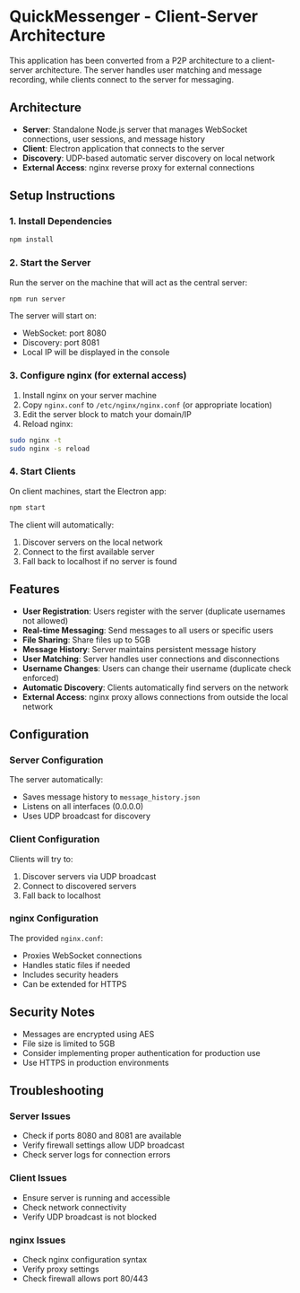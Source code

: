 # QuickMessenger - Client-Server Architecture

This application has been converted from a P2P architecture to a client-server architecture. The server handles user matching and message recording, while clients connect to the server for messaging.

## Architecture

- **Server**: Standalone Node.js server that manages WebSocket connections, user sessions, and message history
- **Client**: Electron application that connects to the server
- **Discovery**: UDP-based automatic server discovery on local network
- **External Access**: nginx reverse proxy for external connections

## Setup Instructions

### 1. Install Dependencies

```bash
npm install
```

### 2. Start the Server

Run the server on the machine that will act as the central server:

```bash
npm run server
```

The server will start on:
- WebSocket: port 8080
- Discovery: port 8081
- Local IP will be displayed in the console

### 3. Configure nginx (for external access)

1. Install nginx on your server machine
2. Copy `nginx.conf` to `/etc/nginx/nginx.conf` (or appropriate location)
3. Edit the server block to match your domain/IP
4. Reload nginx:

```bash
sudo nginx -t
sudo nginx -s reload
```

### 4. Start Clients

On client machines, start the Electron app:

```bash
npm start
```

The client will automatically:
1. Discover servers on the local network
2. Connect to the first available server
3. Fall back to localhost if no server is found

## Features

- **User Registration**: Users register with the server (duplicate usernames not allowed)
- **Real-time Messaging**: Send messages to all users or specific users
- **File Sharing**: Share files up to 5GB
- **Message History**: Server maintains persistent message history
- **User Matching**: Server handles user connections and disconnections
- **Username Changes**: Users can change their username (duplicate check enforced)
- **Automatic Discovery**: Clients automatically find servers on the network
- **External Access**: nginx proxy allows connections from outside the local network

## Configuration

### Server Configuration

The server automatically:
- Saves message history to `message_history.json`
- Listens on all interfaces (0.0.0.0)
- Uses UDP broadcast for discovery

### Client Configuration

Clients will try to:
1. Discover servers via UDP broadcast
2. Connect to discovered servers
3. Fall back to localhost

### nginx Configuration

The provided `nginx.conf`:
- Proxies WebSocket connections
- Handles static files if needed
- Includes security headers
- Can be extended for HTTPS

## Security Notes

- Messages are encrypted using AES
- File size is limited to 5GB
- Consider implementing proper authentication for production use
- Use HTTPS in production environments

## Troubleshooting

### Server Issues
- Check if ports 8080 and 8081 are available
- Verify firewall settings allow UDP broadcast
- Check server logs for connection errors

### Client Issues
- Ensure server is running and accessible
- Check network connectivity
- Verify UDP broadcast is not blocked

### nginx Issues
- Check nginx configuration syntax
- Verify proxy settings
- Check firewall allows port 80/443